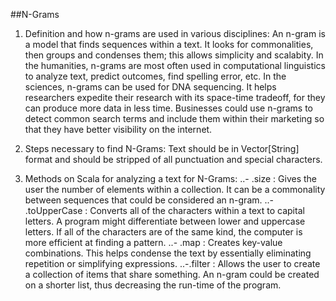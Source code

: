 ##N-Grams
1.	Definition and how n-grams are used in various disciplines:
An n-gram is a model that finds sequences within a text. It looks for commonalities, then groups and condenses them; this allows simplicity and scalabity. 
In the humanities, n-grams are most often used in computational linguistics to analyze text, predict outcomes, find spelling error, etc.
In the sciences, n-grams can be used for DNA sequencing. It helps researchers expedite their research with its space-time tradeoff, for they can produce more data in less time.
 Businesses could use n-grams to detect common search terms and include them within their marketing so that they have better visibility on the internet. 


1.	Steps necessary to find N-Grams: 
Text should be in Vector[String] format and should be stripped of all punctuation and special characters.


1.	Methods on Scala for analyzing a text for N-Grams:
..- .size : Gives the user the number of elements within a collection. It can be a commonality between sequences that could be considered an n-gram.
..- .toUpperCase : Converts all of the characters within a text to capital letters. A program might differentiate between lower and uppercase letters. If all of the characters are of the same kind, the computer is more efficient at finding a pattern.
..- .map : Creates key-value combinations. This helps condense the text by essentially eliminating repetition or simplifying expressions.
..-.filter : Allows the user to create a collection of items that share something. An n-gram could be created on a shorter list, thus decreasing the run-time of the program.
